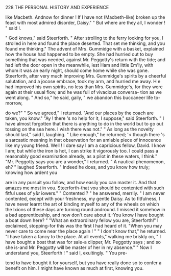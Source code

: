 228           THE PERSONAL HISTORY AND EXPERIENCE

like Macbeth. Andnow for dinner ! If I have not (Macbeth-like) broken
up the feast with most admired disorder, Daisy."
   " But where are they all, I wonder ! " said I.

   " God knows," said Steerforth. " After strolling to the ferry looking
for you, I strolled in here and found the place deserted. That set me
thinking, and you found me thinking."
   The advent of Mrs. Gummidge with a basket, explained how the house
had happened to be empty. She had hurried out to buy something that was
needed, against Mr. Peggotty's return with the tide; and had left the
door open in the meanwhile, lest Ham and little Em'ly, with whom it was
an early night, should come home while she was gone. Steerforth, after
very much improving Mrs. Gummidge's spirits by a cheerful salutation,
and a jocose embrace, took my arm, and hurried me away.
   H e had improved his own spirits, no less than Mrs. Gummidge's, for
they were again at their usual flow, and he was full of vivacious conversa-
tion as we went along.
   " And so," he said, gaily, " we abandon this buccaneer life to-morrow,

do we?"
   " So we agreed," I returned.   "And our places by the coach are taken,
you know."
   "Ay ! there 's no help for it, I suppose," said Steerforth. " I have
almost forgotten that there is anything to do in the world but to go out
tossing on the sea here. I wish there was not."
   " As long as the novelty should last," said I, laughing.
   " Like enough," he returned; '&lt; though there 's a sarcastic meaning in
that observation for an amiable piece of innocence like my young friend.
Well ! I dare say I am a capricious fellow, David. I know I am; but
while the iron is hot, I can strike it vigorously too. I could pass a
reasonably good examination already, as a pilot in these waters, I think."
   "Mr. Peggotty says you are a wonder," I returned.
   " A nautical phenomenon, eh? " laughed Steerforth.
   " Indeed he does, and you know how truly; knowing how ardent you

are in any pursuit you follow, and how easily you can master it. And
that amazes me most in vou. Steerforth-that vou should be contented
with such fitful uses of y&r iowers."
   " Contented ? " he answered, merrily. " I am never contented, except
with your freshness, my gentle Daisy. As to fitfulness, I have never
learnt the art of binding myself to any of the wheels on which the Ixions
of these days are turning round andround. I missed it somehow in a bad
apprenticeship, and now don't care about it.-You know I have bought a
boat down here? "
   "What an extraordinary fellow you are, Steerforth!" I exclaimed,
stopping-for this was the first I had heard of it. "When you may
never care to come near the place again ! "
   " I don't know that," he returned. "I have taken a fancy to the place.
At all events," walking me briskly on, " I have bought a boat that was
for sale-a clipper, Mr. Peggotty says ; and so she is-and Mr. Peggotty
will be master of her in my absence."
   " Now I understand you, Steerforth ! " said I, exultingly. " You pre-

tend to have bought it for yourself, but you have really done so to confer
a benefit on him. I might have known as much at first, knowing you.
